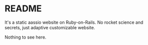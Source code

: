 # README

It's a static aassio website on Ruby-on-Rails. No rocket science and secrets, just adaptive customizable website.

Nothing to see here.
